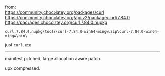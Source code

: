 from:  
https://community.chocolatey.org/packages/curl  
https://community.chocolatey.org/api/v2/package/curl/7.84.0  
https://packages.chocolatey.org/curl.7.84.0.nupkg  

`curl.7.84.0.nupkg\tools\curl-7.84.0-win64-mingw.zip\curl-7.84.0-win64-mingw\bin\`

just `curl.exe`


<hr/>

manifest patched, large allocation aware patch.

upx compressed.
